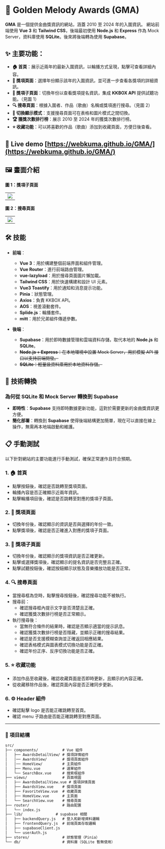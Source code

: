 # 🎵 Golden Melody Awards (GMA)

**GMA** 是一個提供金曲獎資訊的網站，涵蓋 2010 至 2024 年的入圍資訊。
網站前端使用 **Vue 3** 和 **Tailwind CSS**，後端最初使用 **Node.js** 和 **Express** 作為 Mock Server，資料庫使用 **SQLite**。後來將後端轉為使用 **Supabase**。

## ✨ 主要功能：

- **🏠 首頁**：展示近兩年的最新入圍資訊，以輪播方式呈現，點擊可查看詳細內容。
- **📅 獎項頁面**：選擇年份顯示該年的入圍資訊，並可進一步查看各獎項的詳細資訊。
- **📅 獎項子頁面**：切換年份以查看獎項提名資訊，集成 **KKBOX API** 提供試聽功能。（見圖 1）
- **🔍 搜尋頁面**：根據入圍者、作品（歌曲）名稱或獎項進行搜尋。（見圖 2）
- **📑 切換顯示模式**：支援搜尋頁面可在表格和圖片模式之間切換。
- **🏆 獲獎次數排行榜**：展示 2010 至 2024 年的獲獎次數排行榜。
- **⭐ 收藏功能**：可以將喜歡的作品（歌曲）添加到收藏頁面，方便日後查看。

## 👀 Live demo [https://webkuma.github.io/GMA/](https://webkuma.github.io/GMA/)

## 🖼️ 畫面介紹
**圖 1：獎項子頁面**
<table><tr><td>
    <img src="https://github.com/user-attachments/assets/b7ae6f42-bcdd-40f9-a2b8-736f6c794d9c" />
</td></tr></table>

**圖 2：搜尋頁面**
<table><tr><td>
    <img src="https://github.com/user-attachments/assets/90a770f0-b934-42d1-b040-ba95ff265743" />
</td></tr></table>

## 🛠 技能

- **前端**：
  - **Vue 3**：用於構建整個前端界面和組件管理。
  - **Vue Router**：進行前端路由管理。
  - **vue-lazyload**：用於搜尋頁面圖片懶加載。
  - **Tailwind CSS**：用於快速構建和設計 UI 元素。
  - **Vue3 Toastify**：用於通知和消息提示功能。
  - **Pinia**：狀態管理。
  - **Axios**：負責 KKBOX API。
  - **AOS**：視差滾動套件。
  - **Splide.js**：輪播套件。
  - **mitt**：用於兄弟組件傳遞參數。

- **後端**：
  - **Supabase**：用於即時數據管理和雲端資料存儲，取代本地的 **Node.js** 和 **SQLite**。
  - ~~**Node.js + Express**：在本地環境中設置 Mock Server，用於模擬 API 接口以支持前端開發。~~
  - ~~**SQLite**：輕量級資料庫用於本地資料存儲。~~

## 🚀 技術轉換

### 為何從 **SQLite** 和 **Mock Server** 轉換到 **Supabase**

- **即時性**：**Supabase** 支持即時數據更新功能，這對於需要更新的金曲獎資訊更方便。
- **簡化部署**：轉換到 **Supabase** 使得後端結構更加簡單，現在可以直接在線上操作，無需再本地端啟動和維護。


## 📋 手動測試
以下針對網站的主要功能進行手動測試，確保正常運作且符合預期。

### 1. 🏠 首頁
- 點擊按鈕後，確認是否跳轉至獎項頁面。
- 輪播內容是否正確顯示近兩年資訊。
- 點擊輪播項目後，確認是否跳轉至對應的獎項子頁面。

### 2. 📅 獎項頁面
- 切換年份後，確認顯示的資訊是否與選擇的年份一致。
- 點擊獎項後，確認是否正確進入對應的獎項子頁面。

### 3. 📅 獎項子頁面
- 切換年份後，確認顯示的獎項資訊是否正確更新。
- 點擊或選擇獎項後，確認顯示的提名資訊是否完整且正確。
- 點擊試聽按鈕後，確認按鈕顯示狀態及音樂播放功能是否正常。

### 4. 🔍 搜尋頁面
- 當搜尋框為空時，點擊搜尋按鈕後，確認搜尋功能不被執行。
- 搜尋前：
  - 確認搜尋框內提示文字是否清楚且正確。
  - 確認獲獎次數排行榜是否正常顯示。
- 執行搜尋後：
  - 當無符合條件的結果時，確認是否顯示適當的提示訊息。
  - 確認獲獎次數排行榜是否隱藏，並顯示正確的搜尋結果。
  - 確認是否支援模糊查詢並正確返回相應結果。
  - 確認表格模式與圖表模式切換功能是否正確。
  - 確認年份正序、反序切換功能是否正確。

### 5. ⭐ 收藏功能
- 添加作品至收藏後，確認收藏頁面是否即時更新，且顯示的內容正確。
- 從收藏移除作品後，確認頁面內容是否正確同步更新。

### 6. ⚙️ Header 組件
- 確認點擊 logo 是否能正確跳轉至首頁。
- 確認 menu 子路由是否能正確跳轉至對應頁面。

---

### 📂 項目結構
```Markdown 
src/
├── components/           # Vue 組件
│   ├── AwardsDetailView/ # 獎項詳情組件
│   │── AwardsView/       # 獎項頁面組件
│   │── HomeView/         # 主頁組件
│   ├── Menu.vue          # 選單組件
│   └── SearchBox.vue     # 搜索框組件
├── views/                # 頁面視圖
│   ├── AwardsDetailView.vue # 獎項詳情頁面
│   ├── AwardsView.vue    # 獎項頁面
│   ├── FavoriteView.vue  # 收藏頁面
│   ├── HomeView.vue      # 主頁面
│   └── SearchView.vue    # 搜尋頁面
├── router/               # 路由配置
│   └── index.js
├── lib/               # supabase 相關
│   ├── backendQuery.js   # 登入和新增資料邏輯
│   ├── frontendQuery.js  # 前端頁面存取邏輯
│   ├── supabaseClient.js
│   └── userAuth.js
├── stores/               # 狀態管理（Pinia）
└── db/                   # 資料庫（SQLite 暫無使用）
```
